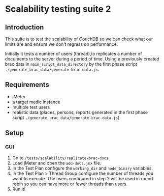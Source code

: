# Scalability testing suite 2

## Introduction

This suite is to test the scalability of CouchDB so we can check what our limits are and ensure we don't regress on performance.

Initially it tests a number of users (thread),to replicates a number of documents to the server during a period of time.  Using a previously created brac data in `main_script_data_directory` by the first phase script `./generate_brac_data/generate-brac-data.js`.

## Requirements

- jMeter
- a target medic instance
- multiple test users
- realistic data (places, persons, reports generated in the first phase script `./generate_brac_data/generate-brac-data.js`)

## Setup

### GUI
1. Go to `/tests/scalability/replicate-brac-docs`
3. Load jMeter and open the `add-docs.jmx` file.
4. In the Test Plan configure the `working_dir` and `node_binary` variables.
5. In the Test Plan > Thread Group configure the number of threads you want to execute. The users configured in step 2 will be used in round robin so you can have more or fewer threads than users.
6. Run it!
